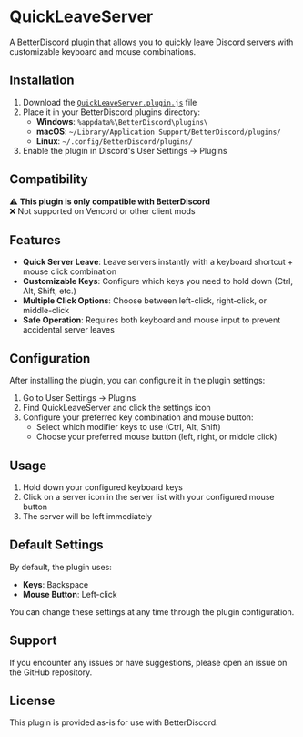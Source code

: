 # QuickLeaveServer

A BetterDiscord plugin that allows you to quickly leave Discord servers with customizable keyboard and mouse combinations.

## Installation

1. Download the [`QuickLeaveServer.plugin.js`](https://github.com/harryeffinpotter/quick-leave-server/releases/download/1/QuickLeaveServer.plugin.js) file
2. Place it in your BetterDiscord plugins directory:
   - **Windows**: `%appdata%\BetterDiscord\plugins\`
   - **macOS**: `~/Library/Application Support/BetterDiscord/plugins/`
   - **Linux**: `~/.config/BetterDiscord/plugins/`
3. Enable the plugin in Discord's User Settings → Plugins

## Compatibility

⚠️ **This plugin is only compatible with BetterDiscord**  
❌ Not supported on Vencord or other client mods

## Features

- **Quick Server Leave**: Leave servers instantly with a keyboard shortcut + mouse click combination
- **Customizable Keys**: Configure which keys you need to hold down (Ctrl, Alt, Shift, etc.)
- **Multiple Click Options**: Choose between left-click, right-click, or middle-click
- **Safe Operation**: Requires both keyboard and mouse input to prevent accidental server leaves

## Configuration

After installing the plugin, you can configure it in the plugin settings:

1. Go to User Settings → Plugins
2. Find QuickLeaveServer and click the settings icon
3. Configure your preferred key combination and mouse button:
   - Select which modifier keys to use (Ctrl, Alt, Shift)
   - Choose your preferred mouse button (left, right, or middle click)

## Usage

1. Hold down your configured keyboard keys
2. Click on a server icon in the server list with your configured mouse button
3. The server will be left immediately

## Default Settings

By default, the plugin uses:
- **Keys**: Backspace
- **Mouse Button**: Left-click

You can change these settings at any time through the plugin configuration.

## Support

If you encounter any issues or have suggestions, please open an issue on the GitHub repository.

## License

This plugin is provided as-is for use with BetterDiscord.
